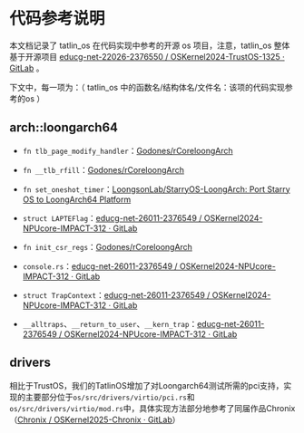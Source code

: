 # 代码参考说明

本文档记录了 tatlin_os 在代码实现中参考的开源 os 项目，注意，tatlin_os 整体基于开源项目 [educg-net-22026-2376550 / OSKernel2024-TrustOS-1325 · GitLab](https://gitlab.eduxiji.net/educg-group-22026-2376550/T202410487992457-1325) 。

下文中，每一项为：（ tatlin_os 中的函数名/结构体名/文件名：该项的代码实现参考的os ）

## arch::loongarch64

- `fn tlb_page_modify_handler`：[Godones/rCoreloongArch](https://github.com/Godones/rCoreloongArch)

- `fn __tlb_rfill`：[Godones/rCoreloongArch](https://github.com/Godones/rCoreloongArch)

- `fn set_oneshot_timer`：[LoongsonLab/StarryOS-LoongArch: Port Starry OS to LoongArch64 Platform](https://github.com/LoongsonLab/StarryOS-LoongArch)
- `struct LAPTEFlag`：[educg-net-26011-2376549 / OSKernel2024-NPUcore-IMPACT-312 · GitLab](https://gitlab.eduxiji.net/educg-group-26011-2376549/T202410699992496-312)
- `fn init_csr_regs`：[Godones/rCoreloongArch](https://github.com/Godones/rCoreloongArch)
- `console.rs`：[educg-net-26011-2376549 / OSKernel2024-NPUcore-IMPACT-312 · GitLab](https://gitlab.eduxiji.net/educg-group-26011-2376549/T202410699992496-312)
- `struct TrapContext`：[educg-net-26011-2376549 / OSKernel2024-NPUcore-IMPACT-312 · GitLab](https://gitlab.eduxiji.net/educg-group-26011-2376549/T202410699992496-312)
- `__alltraps`、`__return_to_user`、`__kern_trap`：[educg-net-26011-2376549 / OSKernel2024-NPUcore-IMPACT-312 · GitLab](https://gitlab.eduxiji.net/educg-group-26011-2376549/T202410699992496-312)

## drivers

相比于TrustOS，我们的TatlinOS增加了对Loongarch64测试所需的pci支持，实现的主要部分位于`os/src/drivers/virtio/pci.rs`和`os/src/drivers/virtio/mod.rs`中，具体实现方法部分地参考了同届作品Chronix（[Chronix / OSKernel2025-Chronix · GitLab](https://gitlab.eduxiji.net/T202518123995568/oskernel2025-chronix-new)）

